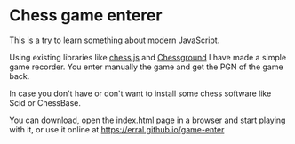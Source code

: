 # Chess game enterer

This is a try to learn something about modern JavaScript.

Using existing libraries like [chess.js]() and [Chessground]() I have made a simple
game recorder. You enter manually the game and get the PGN of the game back.

In case you don't have or don't want to install some chess software like Scid or ChessBase.

You can download, open the index.html page in a browser and start playing with it, or use it online at https://erral.github.io/game-enter
